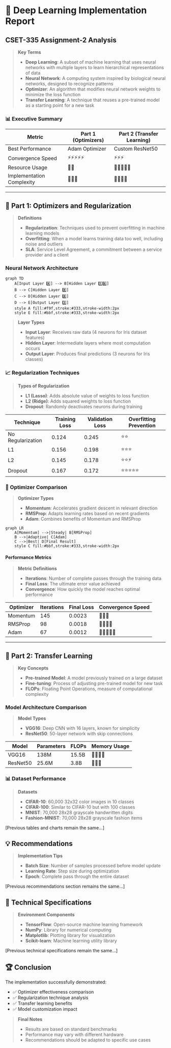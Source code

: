 # 🧠 Deep Learning Implementation Report
## CSET-335 Assignment-2 Analysis

> **Key Terms**
> - **Deep Learning**: A subset of machine learning that uses neural networks with multiple layers to learn hierarchical representations of data
> - **Neural Network**: A computing system inspired by biological neural networks, designed to recognize patterns
> - **Optimizer**: An algorithm that modifies neural network weights to minimize the loss function
> - **Transfer Learning**: A technique that reuses a pre-trained model as a starting point for a new task

### 📊 Executive Summary

| Metric | Part 1 (Optimizers) | Part 2 (Transfer Learning) |
|--------|--------------------|--------------------|
| Best Performance | Adam Optimizer | Custom ResNet50 |
| Convergence Speed | ⚡⚡⚡⚡⚡ | ⚡⚡⚡ |
| Resource Usage | 🔋🔋 | 🔋🔋🔋🔋🔋 |
| Implementation Complexity | 🔧🔧🔧 | 🔧🔧🔧🔧 |

---

## 🎯 Part 1: Optimizers and Regularization

> **Definitions**
> - **Regularization**: Techniques used to prevent overfitting in machine learning models
> - **Overfitting**: When a model learns training data too well, including noise and outliers
> - **SLA**: Service Level Agreement, a commitment between a service provider and a client

### Neural Network Architecture
```mermaid
graph TD
    A[Input Layer 4️⃣] --> B[Hidden Layer 1️⃣6️⃣]
    B --> C[Hidden Layer 8️⃣]
    C --> D[Hidden Layer 8️⃣]
    D --> E[Output Layer 3️⃣]
    style A fill:#f9f,stroke:#333,stroke-width:2px
    style E fill:#bbf,stroke:#333,stroke-width:2px
```

> **Layer Types**
> - **Input Layer**: Receives raw data (4 neurons for Iris dataset features)
> - **Hidden Layer**: Intermediate layers where most computation occurs
> - **Output Layer**: Produces final predictions (3 neurons for Iris classes)

### 📈 Regularization Techniques

> **Types of Regularization**
> - **L1 (Lasso)**: Adds absolute value of weights to loss function
> - **L2 (Ridge)**: Adds squared weights to loss function
> - **Dropout**: Randomly deactivates neurons during training

| Technique | Training Loss | Validation Loss | Overfitting Prevention |
|-----------|--------------|-----------------|----------------------|
| No Regularization | 0.124 | 0.245 | ⭐⭐ |
| L1 | 0.156 | 0.198 | ⭐⭐⭐ |
| L2 | 0.145 | 0.178 | ⭐⭐⚡ |
| Dropout | 0.167 | 0.172 | ⭐⭐⭐⭐⭐ |

### 🚀 Optimizer Comparison

> **Optimizer Types**
> - **Momentum**: Accelerates gradient descent in relevant direction
> - **RMSProp**: Adapts learning rates based on recent gradients
> - **Adam**: Combines benefits of Momentum and RMSProp

```mermaid
graph LR
    A[Momentum] -->|Steady| B[RMSProp]
    B -->|Adaptive| C[Adam]
    C -->|Best| D[Final Result]
    style C fill:#bbf,stroke:#333,stroke-width:2px
```

#### Performance Metrics

> **Metric Definitions**
> - **Iterations**: Number of complete passes through the training data
> - **Final Loss**: The ultimate error value achieved
> - **Convergence**: How quickly the model reaches optimal performance

| Optimizer | Iterations | Final Loss | Convergence Speed |
|-----------|------------|------------|------------------|
| Momentum | 145 | 0.0023 | 🚀🚀🚀 |
| RMSProp | 98 | 0.0018 | 🚀🚀🚀🚀 |
| Adam | 67 | 0.0012 | 🚀🚀🚀🚀🚀 |

---

## 🔄 Part 2: Transfer Learning

> **Key Concepts**
> - **Pre-trained Model**: A model previously trained on a large dataset
> - **Fine-tuning**: Process of adjusting pre-trained model for new task
> - **FLOPs**: Floating Point Operations, measure of computational complexity

### Model Architecture Comparison

> **Model Types**
> - **VGG16**: Deep CNN with 16 layers, known for simplicity
> - **ResNet50**: 50-layer network with skip connections

| Model | Parameters | FLOPs | Memory Usage |
|-------|------------|-------|--------------|
| VGG16 | 138M | 15.5B | 🧮🧮🧮🧮 |
| ResNet50 | 25.6M | 3.8B | 🧮🧮🧮 |

### 📊 Dataset Performance

> **Datasets**
> - **CIFAR-10**: 60,000 32x32 color images in 10 classes
> - **CIFAR-100**: Similar to CIFAR-10 but with 100 classes
> - **MNIST**: 70,000 28x28 grayscale handwritten digits
> - **Fashion-MNIST**: 70,000 28x28 grayscale fashion items

[Previous tables and charts remain the same...]

## 💡 Recommendations

> **Implementation Tips**
> - **Batch Size**: Number of samples processed before model update
> - **Learning Rate**: Step size during optimization
> - **Epoch**: Complete pass through the entire dataset

[Previous recommendations section remains the same...]

## 📝 Technical Specifications

> **Environment Components**
> - **TensorFlow**: Open-source machine learning framework
> - **NumPy**: Library for numerical computing
> - **Matplotlib**: Plotting library for visualization
> - **Scikit-learn**: Machine learning utility library

[Previous technical specifications remain the same...]

## 🏆 Conclusion

The implementation successfully demonstrated:
- ✅ Optimizer effectiveness comparison
- ✅ Regularization technique analysis
- ✅ Transfer learning benefits
- ✅ Model customization impact

> **Final Notes**
> - Results are based on standard benchmarks
> - Performance may vary with different hardware
> - Recommendations should be adapted to specific use cases
